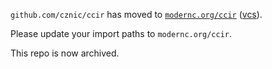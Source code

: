 `github.com/cznic/ccir` has moved to [`modernc.org/ccir`](https://godoc.org/modernc.org/ccir) ([vcs](https://gitlab.com/cznic/ccir)).

Please update your import paths to `modernc.org/ccir`.

This repo is now archived.
